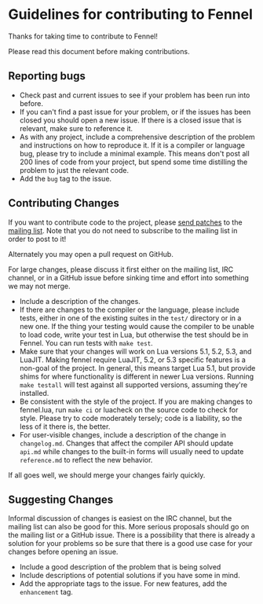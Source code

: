 # Guidelines for contributing to Fennel

Thanks for taking time to contribute to Fennel!

Please read this document before making contributions.

## Reporting bugs

* Check past and current issues to see if your problem has been run into before.
* If you can't find a past issue for your problem, or if the issues has been closed
  you should open a new issue. If there is a closed issue that is relevant, make
  sure to reference it.
* As with any project, include a comprehensive description of the problem and instructions
  on how to reproduce it. If it is a compiler or language bug, please try to include a minimal
  example. This means don't post all 200 lines of code from your project, but spend some time
  distilling the problem to just the relevant code.
* Add the `bug` tag to the issue.

## Contributing Changes

If you want to contribute code to the project, please
[send patches][1] to the [mailing list][2]. Note that
you do not need to subscribe to the mailing list in order to post to it!

Alternately you may open a pull request on GitHub.

For large changes, please discuss it first either on the mailing list, IRC channel, or in a GitHub
issue before sinking time and effort into something we may not merge.

* Include a description of the changes.
* If there are changes to the compiler or the language, please include tests, either in one of the
  existing suites in the `test/` directory or in a new one. If the thing your testing would cause
  the compiler to be unable to load code, write your test in Lua, but otherwise the test should be
  in Fennel. You can run tests with `make test`.
* Make sure that your changes will work on Lua versions 5.1, 5.2, 5.3, and LuaJIT. Making fennel
  require LuaJIT, 5.2, or 5.3 specific features is a non-goal of the project. In general, this means
  target Lua 5.1, but provide shims for where functionality is different in newer Lua versions. Running
  `make testall` will test against all supported versions, assuming they're installed.
* Be consistent with the style of the project. If you are making changes to fennel.lua, run `make ci` or
  luacheck on the source code to check for style. Please try to code moderately tersely;
  code is a liability, so the less of it there is, the better.
* For user-visible changes, include a description of the change in `changelog.md`. Changes that affect
  the compiler API should update `api.md` while changes to the built-in forms will usually need to
  update `reference.md` to reflect the new behavior.

If all goes well, we should merge your changes fairly quickly.

## Suggesting Changes

Informal discussion of changes is easiest on the IRC channel, but the mailing list can also be good
for this. More serious proposals should go on the mailing list or a GitHub issue. There is a
possibility that there is already a solution for your problems so be sure that there is a good use
case for your changes before opening an issue.

* Include a good description of the problem that is being solved
* Include descriptions of potential solutions if you have some in mind.
* Add the appropriate tags to the issue. For new features, add the `enhancement` tag.

[1]: https://man.sr.ht/git.sr.ht/send-email.md
[2]: https://lists.sr.ht/%7Etechnomancy/fennel
